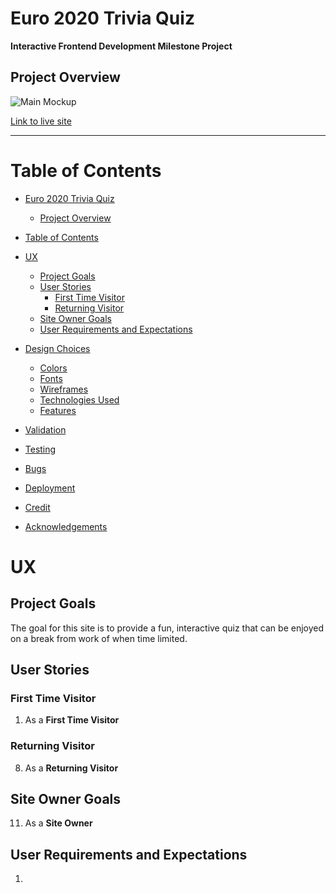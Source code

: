 # Euro 2020 Trivia Quiz

**Interactive Frontend Development Milestone Project**

## Project Overview

![Main Mockup](#)

[Link to live site](#)

---

# Table of Contents

- [Euro 2020 Trivia Quiz](#euro-2020-trivia-quiz)
	- [Project Overview](#project-overview)
- [Table of Contents](#table-of-contents)
- [UX](#ux)
	- [Project Goals](#project-goals)
	- [User Stories](#user-stories)
		- [First Time Visitor](#first-time-visitor)
		- [Returning Visitor](#returning-visitor)
	- [Site Owner Goals](#site-owner-goals)
	- [User Requirements and Expectations](#user-requirements-and-expectations)

- [Design Choices](#design-choices)
    - [Colors](#colors)
    - [Fonts](#fonts)
    - [Wireframes](#wireframes)
    - [Technologies Used](#technologies-used)
    - [Features](#features)
- [Validation](#validation)
- [Testing](#testing)
- [Bugs](#bugs)
- [Deployment](#deployment)
- [Credit](#credit)
- [Acknowledgements](#acknowledgements)
# UX

## Project Goals
The goal for this site is to provide a fun, interactive quiz that can be enjoyed on a break from work of when time limited. 
## User Stories

### First Time Visitor

1. As a **First Time Visitor**

### Returning Visitor

8. As a **Returning Visitor**

## Site Owner Goals

11. As a **Site Owner**

## User Requirements and Expectations

1.
